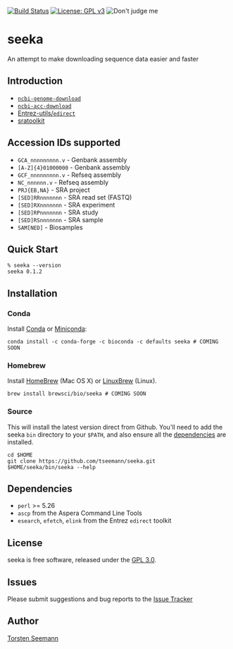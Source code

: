 [![Build Status](https://travis-ci.org/tseemann/seeka.svg?branch=master)](https://travis-ci.org/tseemann/seeka)
[![License: GPL v3](https://img.shields.io/badge/License-GPL%20v3-blue.svg)](https://www.gnu.org/licenses/gpl-3.0)
![Don't judge me](https://img.shields.io/badge/Language-Perl_5-steelblue.svg)

# seeka

An attempt to make downloading sequence data easier and faster

## Introduction

* [`ncbi-genome-download`]()
* [`ncbi-acc-download`]()
* [Entrez-utils/`edirect`]()
* [sratoolkit]()

## Accession IDs supported

* `GCA_nnnnnnnnn.v` - Genbank assembly
* `[A-Z]{4}01000000` - Genbank assembly
* `GCF_nnnnnnnnn.v` - Refseq assembly
* `NC_nnnnnn.v` - Refseq assembly
* `PRJ{EB,NA}` - SRA project
* `[SED]RRnnnnnnn` - SRA read set (FASTQ)
* `[SED]RXnnnnnnn` - SRA experiment
* `[SED]RPnnnnnnn` - SRA study
* `[SED]RSnnnnnnn` - SRA sample
* `SAM[NED]` - Biosamples

## Quick Start

```
% seeka --version
seeka 0.1.2
```

## Installation

### Conda
Install [Conda](https://conda.io/docs/) or [Miniconda](https://conda.io/miniconda.html):
```
conda install -c conda-forge -c bioconda -c defaults seeka # COMING SOON
```

### Homebrew
Install [HomeBrew](http://brew.sh/) (Mac OS X) or [LinuxBrew](http://linuxbrew.sh/) (Linux).
```
brew install brewsci/bio/seeka # COMING SOON
```

### Source
This will install the latest version direct from Github.
You'll need to add the seeka `bin` directory to your `$PATH`,
and also ensure all the [dependencies](#Dependencies) are installed.
```
cd $HOME
git clone https://github.com/tseemann/seeka.git
$HOME/seeka/bin/seeka --help
```

## Dependencies

* `perl` >= 5.26
* `ascp` from the Aspera Command Line Tools
* `esearch`, `efetch`, `elink` from the Entrez `edirect` toolkit

## License

seeka is free software, released under the
[GPL 3.0](https://raw.githubusercontent.com/tseemann/seeka/master/LICENSE).

## Issues

Please submit suggestions and bug reports to the
[Issue Tracker](https://github.com/tseemann/seeka/issues)

## Author

[Torsten Seemann](https://twitter.com/torstenseemann)
